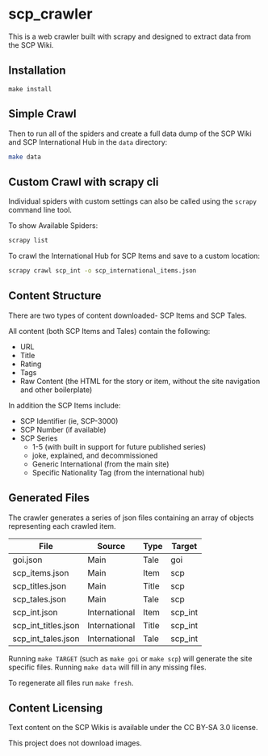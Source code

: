 # scp_crawler

This is a web crawler built with scrapy and designed to extract data from the SCP Wiki.

## Installation

```
make install
```

## Simple Crawl

Then to run all of the spiders and create a full data dump of the SCP Wiki and SCP International Hub in the `data` directory:

```bash
make data
```

## Custom Crawl with scrapy cli

Individual spiders with custom settings can also be called using the `scrapy` command line tool.

To show Available Spiders:

```bash
scrapy list
```

To crawl the International Hub for SCP Items and save to a custom location:

```bash
scrapy crawl scp_int -o scp_international_items.json
```

## Content Structure

There are two types of content downloaded- SCP Items and SCP Tales.

All content (both SCP Items and Tales) contain the following:

* URL
* Title
* Rating
* Tags
* Raw Content (the HTML for the story or item, without the site navigation and other boilerplate)

In addition the SCP Items include:

* SCP Identifier (ie, SCP-3000)
* SCP Number (if available)
* SCP Series
  * 1-5 (with built in support for future published series)
  * joke, explained, and decommissioned
  * Generic International (from the main site)
  * Specific Nationality Tag (from the international hub)


## Generated Files

The crawler generates a series of json files containing an array of objects representing each crawled item.

| File                | Source        | Type  | Target  |
|---------------------|---------------|-------|---------|
| goi.json            | Main          | Tale  | goi     |
| scp_items.json      | Main          | Item  | scp     |
| scp_titles.json     | Main          | Title | scp     |
| scp_tales.json      | Main          | Tale  | scp     |
| scp_int.json        | International | Item  | scp_int |
| scp_int_titles.json | International | Title | scp_int |
| scp_int_tales.json  | International | Tale  | scp_int |

Running `make TARGET` (such as `make goi` or `make scp`) will generate the site specific files. Running `make data` will fill in any missing files.

To regenerate all files run `make fresh`.


## Content Licensing

Text content on the SCP Wikis is available under the CC BY-SA 3.0 license.

This project does not download images.
